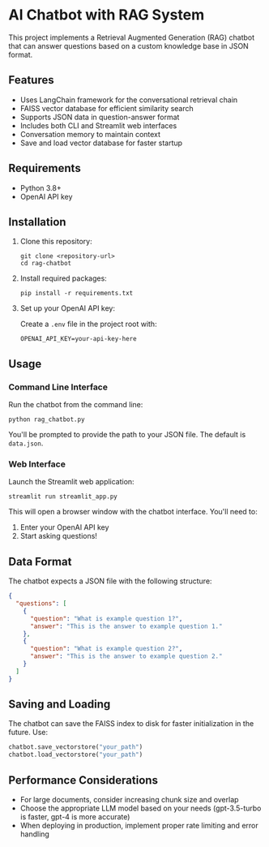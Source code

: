 # AI Chatbot with RAG System

This project implements a Retrieval Augmented Generation (RAG) chatbot that can answer questions based on a custom knowledge base in JSON format.

## Features

- Uses LangChain framework for the conversational retrieval chain
- FAISS vector database for efficient similarity search
- Supports JSON data in question-answer format
- Includes both CLI and Streamlit web interfaces
- Conversation memory to maintain context
- Save and load vector database for faster startup

## Requirements

- Python 3.8+
- OpenAI API key

## Installation

1. Clone this repository:
   ```
   git clone <repository-url>
   cd rag-chatbot
   ```

2. Install required packages:
   ```
   pip install -r requirements.txt
   ```

3. Set up your OpenAI API key:
   
   Create a `.env` file in the project root with:
   ```
   OPENAI_API_KEY=your-api-key-here
   ```

## Usage

### Command Line Interface

Run the chatbot from the command line:

```
python rag_chatbot.py
```

You'll be prompted to provide the path to your JSON file. The default is `data.json`.

### Web Interface

Launch the Streamlit web application:

```
streamlit run streamlit_app.py
```

This will open a browser window with the chatbot interface. You'll need to:
1. Enter your OpenAI API key
2. Start asking questions!

## Data Format

The chatbot expects a JSON file with the following structure:

```json
{
  "questions": [
    {
      "question": "What is example question 1?",
      "answer": "This is the answer to example question 1."
    },
    {
      "question": "What is example question 2?",
      "answer": "This is the answer to example question 2."
    }
  ]
}
```

## Saving and Loading

The chatbot can save the FAISS index to disk for faster initialization in the future. Use:

```python
chatbot.save_vectorstore("your_path")
chatbot.load_vectorstore("your_path")
```

## Performance Considerations

- For large documents, consider increasing chunk size and overlap
- Choose the appropriate LLM model based on your needs (gpt-3.5-turbo is faster, gpt-4 is more accurate)
- When deploying in production, implement proper rate limiting and error handling
